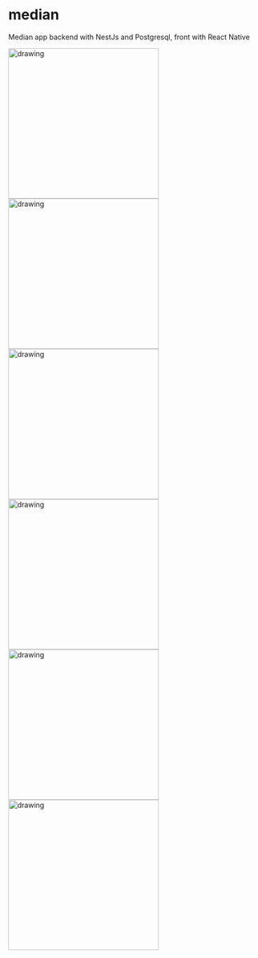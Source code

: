 # median
Median app backend with NestJs and Postgresql, front with React Native

<img src="https://user-images.githubusercontent.com/91543268/205047851-94d09749-4fdb-4f5c-b841-18d46854d079.png" alt="drawing" width="300"/>
<img src="https://user-images.githubusercontent.com/91543268/205048021-07e139c9-21a2-4de9-8853-bcb9ad26dd48.png" alt="drawing" width="300"/>
<img src="https://user-images.githubusercontent.com/91543268/205048043-efce7454-6312-4b85-b4e5-9d395f35c201.png" alt="drawing" width="300"/>
<img src="https://user-images.githubusercontent.com/91543268/205048055-dd9aaca6-c14e-4f53-8d6d-2f8aa5e4b669.png" alt="drawing" width="300"/>
<img src="https://user-images.githubusercontent.com/91543268/205048070-8b384dca-3d03-4432-865f-e7b0c4e8ce03.png" alt="drawing" width="300"/>
<img src="https://user-images.githubusercontent.com/91543268/205048084-45406ff5-c31c-4d23-9cad-257414c98b4d.png" alt="drawing" width="300"/>

